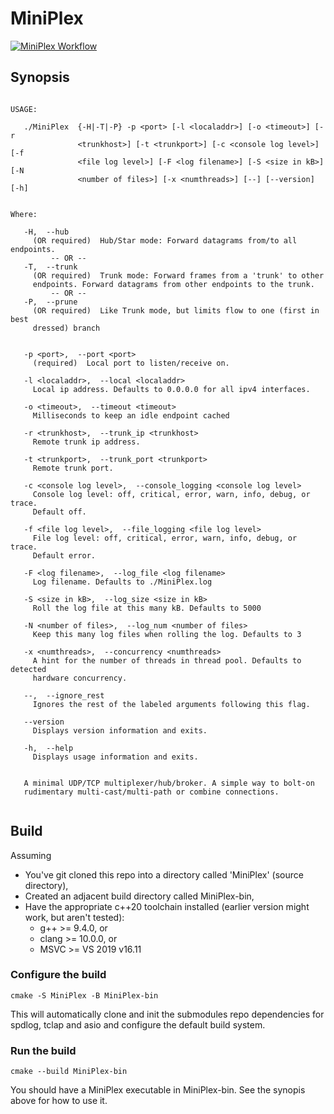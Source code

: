 # MiniPlex
[![MiniPlex Workflow](https://github.com/neilstephens/MiniPlex/actions/workflows/MiniPlex.yml/badge.svg)](https://github.com/neilstephens/MiniPlex/actions/workflows/MiniPlex.yml)

## Synopsis
```

USAGE: 

   ./MiniPlex  {-H|-T|-P} -p <port> [-l <localaddr>] [-o <timeout>] [-r
               <trunkhost>] [-t <trunkport>] [-c <console log level>] [-f
               <file log level>] [-F <log filename>] [-S <size in kB>] [-N
               <number of files>] [-x <numthreads>] [--] [--version] [-h]


Where: 

   -H,  --hub
     (OR required)  Hub/Star mode: Forward datagrams from/to all endpoints.
         -- OR --
   -T,  --trunk
     (OR required)  Trunk mode: Forward frames from a 'trunk' to other
     endpoints. Forward datagrams from other endpoints to the trunk.
         -- OR --
   -P,  --prune
     (OR required)  Like Trunk mode, but limits flow to one (first in best
     dressed) branch


   -p <port>,  --port <port>
     (required)  Local port to listen/receive on.

   -l <localaddr>,  --local <localaddr>
     Local ip address. Defaults to 0.0.0.0 for all ipv4 interfaces.

   -o <timeout>,  --timeout <timeout>
     Milliseconds to keep an idle endpoint cached

   -r <trunkhost>,  --trunk_ip <trunkhost>
     Remote trunk ip address.

   -t <trunkport>,  --trunk_port <trunkport>
     Remote trunk port.

   -c <console log level>,  --console_logging <console log level>
     Console log level: off, critical, error, warn, info, debug, or trace.
     Default off.

   -f <file log level>,  --file_logging <file log level>
     File log level: off, critical, error, warn, info, debug, or trace.
     Default error.

   -F <log filename>,  --log_file <log filename>
     Log filename. Defaults to ./MiniPlex.log

   -S <size in kB>,  --log_size <size in kB>
     Roll the log file at this many kB. Defaults to 5000

   -N <number of files>,  --log_num <number of files>
     Keep this many log files when rolling the log. Defaults to 3

   -x <numthreads>,  --concurrency <numthreads>
     A hint for the number of threads in thread pool. Defaults to detected
     hardware concurrency.

   --,  --ignore_rest
     Ignores the rest of the labeled arguments following this flag.

   --version
     Displays version information and exits.

   -h,  --help
     Displays usage information and exits.


   A minimal UDP/TCP multiplexer/hub/broker. A simple way to bolt-on
   rudimentary multi-cast/multi-path or combine connections.
   
```

## Build

Assuming
  * You've git cloned this repo into a directory called 'MiniPlex' (source directory),
  * Created an adjacent build directory called MiniPlex-bin,
  * Have the appropriate c++20 toolchain installed (earlier version might work, but aren't tested):
    * g++ >= 9.4.0, or
    * clang >= 10.0.0, or
    * MSVC >= VS 2019 v16.11

### Configure the build

```
cmake -S MiniPlex -B MiniPlex-bin
```
This will automatically clone and init the submodules repo dependencies for spdlog, tclap and asio and configure the default build system.

### Run the build
```
cmake --build MiniPlex-bin
```
You should have a MiniPlex executable in MiniPlex-bin. See the synopis above for how to use it.
